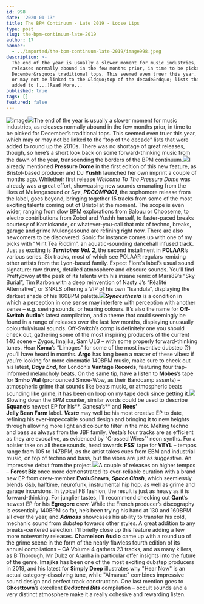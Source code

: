 ```yaml
---
id: 998
date: '2020-01-13'
title: The BPM Continuum - Late 2019 - Loose Lips
type: post
slug: the-bpm-continuum-late-2019
author: 17
banner:
  - ../imported/the-bpm-continuum-late-2019/image998.jpeg
description: >-
  The end of the year is usually a slower moment for music industries, as
  releases normally abound in the few months prior, in time to be picked for
  December&rsquo;s traditional tops. This seemed even truer this year, which may
  or may not be linked to the &ldquo;top of the decade&rdquo; lists that were
  added to [...]Read More...
published: true
tags: []
featured: false
---
```

![image](../../imported/the-bpm-continuum-late-2019/image998.jpeg)![](/wp-content/uploads/live/img/wysiwyg/5e1c3ac294bb1.jpg)The end of the year is usually a slower moment for music industries, as releases normally abound in the few months prior, in time to be picked for December’s traditional tops. This seemed even truer this year, which may or may not be linked to the “top of the decade” lists that were added to round up the 2010s. There was no shortage of great releases, though, so here’s a short look back on some forward-thinking music from the dawn of the year, transcending the borders of the BPM continuum.![](/wp-content/uploads/live/img/wysiwyg/5e1c3af811453.jpg)I already mentioned **Pressure Dome** in the first edition of this new feature, as Bristol-based producer and DJ **Yushh** launched her own imprint a couple of months ago. Whiletheir first release _Welcome To The Pressure Dome_ was already was a great effort, showcasing new sounds emanating from the likes of Mulengasound or Syz, **_PDCOMP001_**, the sophomore release from the label, goes beyond, bringing together 15 tracks from some of the most exciting talents coming out of Bristol at the moment. The scope is even wider, ranging from slow BPM explorations from Balouu or Chooseme, to electro contributions from Zobol and Yushh herself, to faster-paced breaks courtesy of Kamiokande, or whatever-you-call that mix of techno, breaks, garage and grime Mulengasound are refining right now. There are also newcomers to be discovered: Sonic for instance comes up with one of my picks with “Mint Tea Riddim”, an aquatic-sounding dancehall infused track. Just as exciting is **_Territoires Vol. 2_**, the second installment in **POLAAR**’s various series. Six tracks, most of which see POLAAR regulars remixing other artists from the Lyon-based family. Expect Flore’s label’s usual sound signature: raw drums, detailed atmosphere and obscure sounds. You’ll find Prettybwoy at the peak of its talents with his insane remix of Mars89’s “Sky Burial”, Tim Karbon with a deep reinvention of Nasty J’s “Réalité Alternative”, or SNKLS offering a VIP of his own “Isandula”, displaying the darkest shade of his 160BPM palette.![](/wp-content/uploads/live/img/wysiwyg/5e1c3bd0aabe0.jpg)**_Synaesthesia_** is a condition in which a perception in one sense may interfere with perception with another sense – e.g. seeing sounds, or hearing colours. It’s also the name for **Off-Switch Audio**’s latest compilation, and a theme that could seemingly be found in a range of releases over the last few months, displaying unusually colourful/visual sounds. Off-Switch’s comp is definitely one you should check out, gathering some of the most inspiring producers of the current 140 scene – Zygos, Imajika, Sam ULG – with some properly forward-thinking tunes. Hear **Koma**’s “Limoges” for some of the most inventive dubstep (?) you’ll have heard in months. **Argo** has long been a master of these vibes: if you’re looking for more cinematic 140BPM music, make sure to check out his latest, **_Days End_**, for London’s **Vantage Records**, featuring four trap-informed melancholy beats. On the same tip, have a listen to **Mobes**’s tape for **Smho Wal** (pronounced Smoe-Wow, as their Bandcamp asserts) – atmospheric grime that sounds like beats music, or atmospheric beats sounding like grime, it has been on loop on my tape deck since getting it.![](/wp-content/uploads/live/img/wysiwyg/5e1c3ca26d340.jpg)Slowing down the BPM counter, similar words could be used to describe **Squane**’s newest EP for his**, Ganesa’s** and **Rees’**  
**Jelly Bean Farm** label. **_Vesta_** may well be his most creative EP to date, refining his ever-impeccable sound design and bringing it to new heights through allowing more light and colour to filter in the mix. Melting techno and bass as always from the JBF family, Vesta’s four tracks are as efficient as they are evocative, as evidenced by “Crossed Wires”’ neon synths. For a noisier take on all these sounds, head towards **FSS**’ tape for **VEYL** – tempos range from 105 to 147BPM, as the artist takes cues from EBM and industrial music, on top of techno and bass, but the vibes are just as suggestive. An impressive debut from the project.![](/wp-content/uploads/live/img/wysiwyg/5e1c3d87511c4.jpg)A couple of releases on higher tempos – **Forest Biz** once more demonstrated its ever-reliable curation with a brand new EP from crew-member **EvoluShawn**, **_Space Clash_**, which seemlessly blends d&b, halftime, neurofunk, instrumental hip hop, as well as grime and garage incursions. In typical FB fashion, the result is just as heavy as it is forward-thinking. For junglier tastes, I’ll recommend checking out **Qant**’s newest EP for his **Egregore** crew. While the French producer’s discography is essentially 140BPM so far, he’s been trying his hand at 130 and 160BPM all over the year, and **_Admoss_** showcases his ability to transfer his cold, mechanic sound from dubstep towards other styles. A great addition to any breaks-centered selection. I’ll briefly close up this feature adding a few more noteworthy releases. **Chameleon Audio** came up with a round up of the grime scene in the form of the nearly flawless fourth edition of its annual compilations – CA Volume 4 gathers 23 tracks, and as many killers, as B:Thorough, Mr Dubz or Aranha in particular offer insights into the future of the genre. **Imajika** has been one of the most exciting dubstep producers in 2019, and his latest for **Simply Deep** illustrates why "Hear Now" is an actual category-dissolving tune, while "Almanac" combines impressive sound design and perfect track construction. One last mention goes to **Ghosttown**’s excellent **_Deducted Bits_** compilation – occult sounds and a very distinct atmosphere make it a really cohesive and rewarding listen.